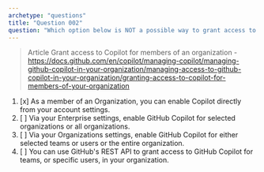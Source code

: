 ```yaml
---
archetype: "questions"
title: "Question 002"
question: "Which option below is NOT a possible way to grant access to Copilot for members of an organization?"
---
```


> Article Grant access to Copilot for members of an organization -https://docs.github.com/en/copilot/managing-copilot/managing-github-copilot-in-your-organization/managing-access-to-github-copilot-in-your-organization/granting-access-to-copilot-for-members-of-your-organization


1. [x] As a member of an Organization, you can enable Copilot directly from your account settings.
1. [ ] Via your Enterprise settings, enable GitHub Copilot for selected organizations or  all organizations.
1. [ ] Via your Organizations settings, enable GitHub Copilot for either selected teams or users or the entire organization.
1. [ ] You can use GitHub's REST API to grant access to GitHub Copilot for teams, or specific users, in your organization.
